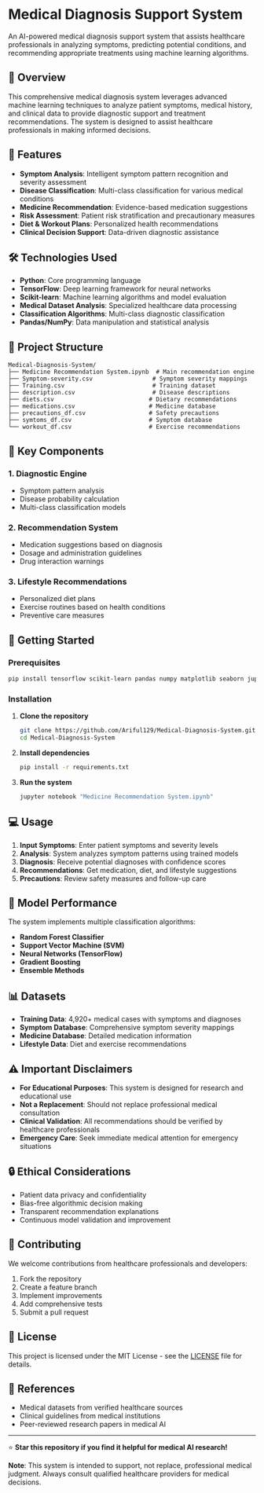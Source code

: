 # Medical Diagnosis Support System

An AI-powered medical diagnosis support system that assists healthcare professionals in analyzing symptoms, predicting potential conditions, and recommending appropriate treatments using machine learning algorithms.

## 🏥 Overview

This comprehensive medical diagnosis system leverages advanced machine learning techniques to analyze patient symptoms, medical history, and clinical data to provide diagnostic support and treatment recommendations. The system is designed to assist healthcare professionals in making informed decisions.

## 🚀 Features

- **Symptom Analysis**: Intelligent symptom pattern recognition and severity assessment
- **Disease Classification**: Multi-class classification for various medical conditions
- **Medicine Recommendation**: Evidence-based medication suggestions
- **Risk Assessment**: Patient risk stratification and precautionary measures
- **Diet & Workout Plans**: Personalized health recommendations
- **Clinical Decision Support**: Data-driven diagnostic assistance

## 🛠️ Technologies Used

- **Python**: Core programming language
- **TensorFlow**: Deep learning framework for neural networks
- **Scikit-learn**: Machine learning algorithms and model evaluation
- **Medical Dataset Analysis**: Specialized healthcare data processing
- **Classification Algorithms**: Multi-class diagnostic classification
- **Pandas/NumPy**: Data manipulation and statistical analysis

## 📁 Project Structure

```
Medical-Diagnosis-System/
├── Medicine Recommendation System.ipynb  # Main recommendation engine
├── Symptom-severity.csv                 # Symptom severity mappings
├── Training.csv                         # Training dataset
├── description.csv                      # Disease descriptions
├── diets.csv                           # Dietary recommendations
├── medications.csv                     # Medicine database
├── precautions_df.csv                  # Safety precautions
├── symtoms_df.csv                      # Symptom database
└── workout_df.csv                      # Exercise recommendations
```

## 🔬 Key Components

### 1. Diagnostic Engine
- Symptom pattern analysis
- Disease probability calculation
- Multi-class classification models

### 2. Recommendation System
- Medication suggestions based on diagnosis
- Dosage and administration guidelines
- Drug interaction warnings

### 3. Lifestyle Recommendations
- Personalized diet plans
- Exercise routines based on health conditions
- Preventive care measures

## 🚀 Getting Started

### Prerequisites

```bash
pip install tensorflow scikit-learn pandas numpy matplotlib seaborn jupyter
```

### Installation

1. **Clone the repository**
   ```bash
   git clone https://github.com/Ariful129/Medical-Diagnosis-System.git
   cd Medical-Diagnosis-System
   ```

2. **Install dependencies**
   ```bash
   pip install -r requirements.txt
   ```

3. **Run the system**
   ```bash
   jupyter notebook "Medicine Recommendation System.ipynb"
   ```

## 💻 Usage

1. **Input Symptoms**: Enter patient symptoms and severity levels
2. **Analysis**: System analyzes symptom patterns using trained models
3. **Diagnosis**: Receive potential diagnoses with confidence scores
4. **Recommendations**: Get medication, diet, and lifestyle suggestions
5. **Precautions**: Review safety measures and follow-up care

## 🎯 Model Performance

The system implements multiple classification algorithms:
- **Random Forest Classifier**
- **Support Vector Machine (SVM)**
- **Neural Networks (TensorFlow)**
- **Gradient Boosting**
- **Ensemble Methods**

## 📊 Datasets

- **Training Data**: 4,920+ medical cases with symptoms and diagnoses
- **Symptom Database**: Comprehensive symptom severity mappings
- **Medicine Database**: Detailed medication information
- **Lifestyle Data**: Diet and exercise recommendations

## ⚠️ Important Disclaimers

- **For Educational Purposes**: This system is designed for research and educational use
- **Not a Replacement**: Should not replace professional medical consultation
- **Clinical Validation**: All recommendations should be verified by healthcare professionals
- **Emergency Care**: Seek immediate medical attention for emergency situations

## 🔒 Ethical Considerations

- Patient data privacy and confidentiality
- Bias-free algorithmic decision making
- Transparent recommendation explanations
- Continuous model validation and improvement

## 🤝 Contributing

We welcome contributions from healthcare professionals and developers:

1. Fork the repository
2. Create a feature branch
3. Implement improvements
4. Add comprehensive tests
5. Submit a pull request

## 📄 License

This project is licensed under the MIT License - see the [LICENSE](LICENSE) file for details.

## 🔗 References

- Medical datasets from verified healthcare sources
- Clinical guidelines from medical institutions
- Peer-reviewed research papers in medical AI

---

⭐ **Star this repository if you find it helpful for medical AI research!**

**Note**: This system is intended to support, not replace, professional medical judgment. Always consult qualified healthcare providers for medical decisions.
